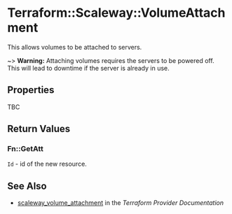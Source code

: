 # Terraform::Scaleway::VolumeAttachment

This allows volumes to be attached to servers.

~> **Warning:** Attaching volumes requires the servers to be powered off. This will lead to downtime if the server is already in use.

## Properties

TBC

## Return Values

### Fn::GetAtt

`Id` - id of the new resource.

## See Also

* [scaleway_volume_attachment](https://www.terraform.io/docs/providers/scaleway/r/volume_attachment.html) in the _Terraform Provider Documentation_